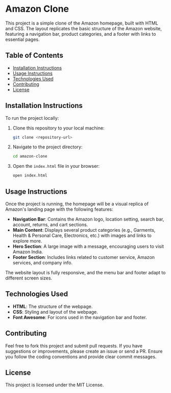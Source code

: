 # Amazon Clone

This project is a simple clone of the Amazon homepage, built with HTML and CSS. The layout replicates the basic structure of the Amazon website, featuring a navigation bar, product categories, and a footer with links to essential pages.

## Table of Contents

- [Installation Instructions](#installation-instructions)
- [Usage Instructions](#usage-instructions)
- [Technologies Used](#technologies-used)
- [Contributing](#contributing)
- [License](#license)

## Installation Instructions

To run the project locally:

1. Clone this repository to your local machine:
   ```bash
   git clone <repository-url>
   ```

2. Navigate to the project directory:
   ```bash
   cd amazon-clone
   ```

3. Open the `index.html` file in your browser:
   ```bash
   open index.html
   ```

## Usage Instructions

Once the project is running, the homepage will be a visual replica of Amazon's landing page with the following features:

- **Navigation Bar**: Contains the Amazon logo, location setting, search bar, account, returns, and cart sections.
- **Main Content**: Displays several product categories (e.g., Garments, Health & Personal Care, Electronics, etc.) with images and links to explore more.
- **Hero Section**: A large image with a message, encouraging users to visit Amazon India.
- **Footer Section**: Includes links related to customer service, Amazon services, and company info.

The website layout is fully responsive, and the menu bar and footer adapt to different screen sizes.

## Technologies Used

- **HTML**: The structure of the webpage.
- **CSS**: Styling and layout of the webpage.
- **Font Awesome**: For icons used in the navigation bar and footer.

## Contributing

Feel free to fork this project and submit pull requests. If you have suggestions or improvements, please create an issue or send a PR. Ensure you follow the coding conventions and provide clear commit messages.

## License

This project is licensed under the MIT License.